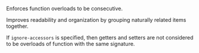 Enforces function overloads to be consecutive.

Improves readability and organization by grouping naturally related items together.


If `ignore-accessors` is specified, then getters and setters are not considered to be overloads
of function with the same signature.